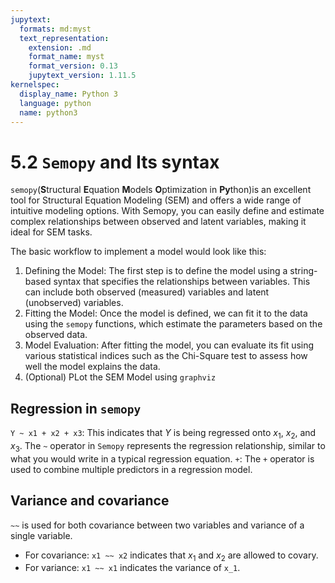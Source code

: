 ```yaml
---
jupytext:
  formats: md:myst
  text_representation:
    extension: .md
    format_name: myst
    format_version: 0.13
    jupytext_version: 1.11.5
kernelspec:
  display_name: Python 3
  language: python
  name: python3
---
```


# 5.2 `Semopy` and Its syntax

`semopy`(**S**tructural **E**quation **M**odels **O**ptimization in **Py**thon)is an excellent tool for Structural Equation Modeling (SEM) and offers a wide range of intuitive modeling options. With Semopy, you can easily define and estimate complex relationships between observed and latent variables, making it ideal for SEM tasks.

The basic workflow to implement a model would look like this:
1. Defining the Model: The first step is to define the model using a string-based syntax that specifies the relationships between variables. This can include both observed (measured) variables and latent (unobserved) variables.
2. Fitting the Model: Once the model is defined, we can fit it to the data using the `semopy` functions, which estimate the parameters based on the observed data.
3. Model Evaluation: After fitting the model, you can evaluate its fit using various statistical indices such as the Chi-Square test to assess how well the model explains the data.
4. (Optional) PLot the SEM Model using `graphviz`

## Regression in `semopy`
`Y ~ x1 + x2 + x3`: This indicates that $Y$ is being regressed onto $x_1$​, $x_2$​, and $x_3$​. The `~` operator in `Semopy` represents the regression relationship, similar to what you would write in a typical regression equation.
`+`: The `+` operator is used to combine multiple predictors in a regression model.

## Variance and covariance
`~~` is used for both covariance between two variables and variance of a single variable.
- For covariance: `x1 ~~ x2` indicates that $x_1$​ and $x_2$​ are allowed to covary.
- For variance: `x1 ~~ x1` indicates the variance of `x_1`​.

